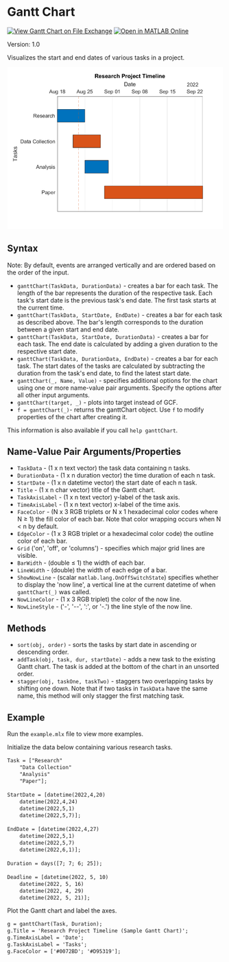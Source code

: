# Gantt Chart

[![View Gantt Chart on File Exchange](https://www.mathworks.com/matlabcentral/images/matlab-file-exchange.svg)](https://www.mathworks.com/matlabcentral/fileexchange/116970-gantt-chart)
[![Open in MATLAB Online](https://www.mathworks.com/images/responsive/global/open-in-matlab-online.svg)](https://matlab.mathworks.com/open/github/v1?host=www.mathworks.com&repo=matlabcentral/fileexchange)

Version: 1.0

Visualizes the start and end dates of various tasks in a project.

![Example of Gantt Chart using four different tasks in a research project.](./ganttChart.png)


## Syntax
Note: By default, events are arranged vertically and are ordered based on the order of the input.

- `ganttChart(TaskData, DurationData)` - creates a bar for each task. The length of the bar represents the duration of the respective task. Each task's start date is the previous task's end date. The first task starts at the current time.
- `ganttChart(TaskData, StartDate, EndDate)` - creates a bar for each task as described above. The bar's length corresponds to the duration between a given start and end date.
- `ganttChart(TaskData, StartDate, DurationData)` - creates a bar for each task. The end date is calculated by adding a given duration to the respective start date.
- `ganttChart(TaskData, DurationData, EndDate)` - creates a bar for each task. The start dates of the tasks are calculated by subtracting the duration from the task's end date, to find the latest start date. 
- `ganttChart(_, Name, Value)` - specifies additional options for the chart using one or more name-value pair arguments. Specify the options after all other input arguments.
- `ganttChart(target, _)` - plots into target instead of GCF.
- `f = ganttChart(_)`- returns the ganttChart object. Use `f` to modify properties of the chart after creating it.

This information is also available if you call `help ganttChart`.


## Name-Value Pair Arguments/Properties
- `TaskData` - (1 x n text vector) the task data containing n tasks.
- `DurationData` - (1 x n duration vector) the time duration of each n task.
- `StartDate` - (1 x n datetime vector) the start date of each n task.
- `Title` - (1 x n char vector) title of the Gantt chart.
- `TaskAxisLabel` - (1 x n text vector) y-label of the task axis.
- `TimeAxisLabel` - (1 x n text vector) x-label of the time axis.
- `FaceColor` - (N x 3 RGB triplets or N x 1 hexadecimal color codes where N ≥ 1) the fill color of each bar. Note that color wrapping occurs when N < n by default.
- `EdgeColor` - (1 x 3 RGB triplet or a hexadecimal color code) the outline color of each bar.
- `Grid` ('on', 'off', or 'columns') - specifies which major grid lines are visible.
- `BarWidth` - (double ≤ 1) the width of each bar.
- `LineWidth` - (double) the width of each edge of a bar.
- `ShowNowLine` - (scalar `matlab.lang.OnOffSwitchState`) specifies whether to display the 'now line', a vertical line at the current datetime of when `ganttChart(_)` was called.
- `NowLineColor` - (1 x 3 RGB triplet) the color of the now line.
- `NowLineStyle` - ('-', '--', ':', or '-.') the line style of the now line.

## Methods
- `sort(obj, order)` - sorts the tasks by start date in ascending or descending order.
- `addTask(obj, task, dur, startDate)` - adds a new task to the existing Gantt chart. The task is added at the bottom of the chart in an unsorted order.
- `stagger(obj, taskOne, taskTwo)` - staggers two overlapping tasks by shifting one down. Note that if two tasks in `TaskData` have the same name, this method will only stagger the first matching task.

## Example
Run the `example.mlx` file to view more examples.

Initialize the data below containing various research tasks.
```
Task = ["Research"
    "Data Collection" 
    "Analysis" 
    "Paper"];

StartDate = [datetime(2022,4,20)
    datetime(2022,4,24)
    datetime(2022,5,1)
    datetime(2022,5,7)];

EndDate = [datetime(2022,4,27) 
    datetime(2022,5,1)
    datetime(2022,5,7)
    datetime(2022,6,1)];

Duration = days([7; 7; 6; 25]);

Deadline = [datetime(2022, 5, 10)
    datetime(2022, 5, 16)
    datetime(2022, 4, 29)
    datetime(2022, 5, 21)];
```

Plot the Gantt chart and label the axes.
```
g = ganttChart(Task, Duration);
g.Title = 'Research Project Timeline (Sample Gantt Chart)';
g.TimeAxisLabel = 'Date';
g.TaskAxisLabel = 'Tasks';
g.FaceColor = ['#0072BD'; '#D95319'];
```

